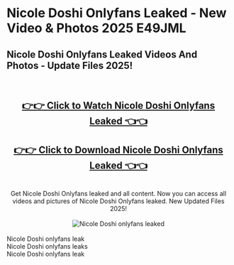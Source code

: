 # Nicole Doshi Onlyfans Leaked - New Video & Photos 2025 E49JML

<h2>Nicole Doshi Onlyfans Leaked Videos And Photos - Update Files 2025!</h2>
<br>
<div align="center">
<h2><a href="https://ulove.online/aps_231" rel="nofollow">👉👉 Click to Watch Nicole Doshi Onlyfans Leaked 👈👈</a></h2>
<h2><a href="https://ulove.online/aps_231" rel="nofollow">👉👉 Click to Download Nicole Doshi Onlyfans Leaked 👈👈</a></h2>
<br>
Get Nicole Doshi Onlyfans leaked and all content. Now you can access all videos and pictures of Nicole Doshi Onlyfans leaked. New Updated Files 2025!
<br>
<br>
<a href="https://ulove.online/aps_231" rel="nofollow" data-target="animated-image.originalLink"><img src="https://i.imgur.com/dJHk4Zq.gif)" alt="Nicole Doshi onlyfans leaked" style="max-width: 100%; display: inline-block;" data-target="animated-image.originalImage"></a>
</div>
<br>
Nicole Doshi onlyfans leak<br>
Nicole Doshi onlyfans leaks<br>
Nicole Doshi onlyfans leak